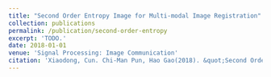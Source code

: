 ```yaml
---
title: "Second Order Entropy Image for Multi-modal Image Registration"
collection: publications
permalink: /publication/second-order-entropy
excerpt: 'TODO.'
date: 2018-01-01
venue: 'Signal Processing: Image Communication'
citation: 'Xiaodong, Cun. Chi-Man Pun, Hao Gao(2018). &quot;Second Order Entropy Image for Multi-modal Image Registration&quot; <i>Signal Processing: Image Communication</i>.'
---
```


<!-- This paper is about the number 3. The number 4 is left for future work. -->

<!-- [Download paper here](http://academicpages.github.io/files/paper3.pdf) -->
<!-- 
Recommended citation: Xiaodong, Cun. Chi-Man Pun, Hao Gao(2018). &quot;Second Order Entropy Image for Multi-modal Image Registration&quot; <i>Signal Processing: Image Communication</i>. -->
